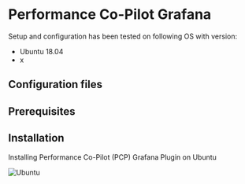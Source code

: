 # Performance Co-Pilot Grafana

Setup and configuration has been tested on following OS with version:

+ Ubuntu 18.04
+ x

## Configuration files

## Prerequisites

## Installation
Installing Performance Co-Pilot (PCP) Grafana Plugin on Ubuntu

![Ubuntu](/img/ubuntu.png)


